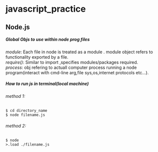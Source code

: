 # javascript_practice

## Node.js

##### Global Objs to use within node prog files
_module_: Each file in node is treated as a module . module object refers to functionality exported by a file.<br/>
_require()_: Similar to import ,specifies modules/packages required.<br/>
_process_: obj refering to actuall computer process running a node program(interact with cmd-line arg,file sys,os,internet protocols etc...).<br/>


##### How to run js in terminal(local machine)

###### method 1: 
    $ cd directory_name
    $ node filename.js
    
###### method 2:

    $ node
    >.load ./filename.js
    
